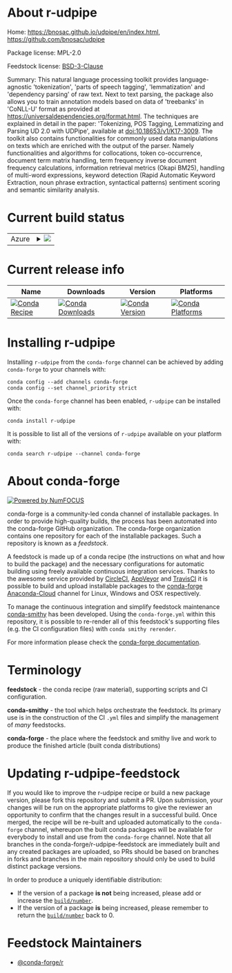 About r-udpipe
==============

Home: https://bnosac.github.io/udpipe/en/index.html, https://github.com/bnosac/udpipe

Package license: MPL-2.0

Feedstock license: [BSD-3-Clause](https://github.com/conda-forge/r-udpipe-feedstock/blob/master/LICENSE.txt)

Summary: This natural language processing toolkit provides language-agnostic 'tokenization', 'parts of speech tagging', 'lemmatization' and 'dependency parsing' of raw text. Next to text parsing, the package also allows you to train annotation models based on data of 'treebanks' in 'CoNLL-U' format as provided at <https://universaldependencies.org/format.html>. The techniques are explained in detail in the paper: 'Tokenizing, POS Tagging, Lemmatizing and Parsing UD 2.0 with UDPipe', available at <doi:10.18653/v1/K17-3009>. The toolkit also contains functionalities for commonly used data manipulations on texts which are enriched with the output of the parser. Namely functionalities and algorithms for collocations, token co-occurrence, document term matrix handling, term frequency inverse document frequency calculations, information retrieval metrics (Okapi BM25), handling of multi-word expressions, keyword detection (Rapid Automatic Keyword Extraction, noun phrase extraction, syntactical patterns) sentiment scoring and semantic similarity analysis.

Current build status
====================


<table>
    
  <tr>
    <td>Azure</td>
    <td>
      <details>
        <summary>
          <a href="https://dev.azure.com/conda-forge/feedstock-builds/_build/latest?definitionId=13732&branchName=master">
            <img src="https://dev.azure.com/conda-forge/feedstock-builds/_apis/build/status/r-udpipe-feedstock?branchName=master">
          </a>
        </summary>
        <table>
          <thead><tr><th>Variant</th><th>Status</th></tr></thead>
          <tbody><tr>
              <td>linux_64_r_base4.0</td>
              <td>
                <a href="https://dev.azure.com/conda-forge/feedstock-builds/_build/latest?definitionId=13732&branchName=master">
                  <img src="https://dev.azure.com/conda-forge/feedstock-builds/_apis/build/status/r-udpipe-feedstock?branchName=master&jobName=linux&configuration=linux_64_r_base4.0" alt="variant">
                </a>
              </td>
            </tr><tr>
              <td>linux_64_r_base4.1</td>
              <td>
                <a href="https://dev.azure.com/conda-forge/feedstock-builds/_build/latest?definitionId=13732&branchName=master">
                  <img src="https://dev.azure.com/conda-forge/feedstock-builds/_apis/build/status/r-udpipe-feedstock?branchName=master&jobName=linux&configuration=linux_64_r_base4.1" alt="variant">
                </a>
              </td>
            </tr><tr>
              <td>osx_64_r_base4.0</td>
              <td>
                <a href="https://dev.azure.com/conda-forge/feedstock-builds/_build/latest?definitionId=13732&branchName=master">
                  <img src="https://dev.azure.com/conda-forge/feedstock-builds/_apis/build/status/r-udpipe-feedstock?branchName=master&jobName=osx&configuration=osx_64_r_base4.0" alt="variant">
                </a>
              </td>
            </tr><tr>
              <td>osx_64_r_base4.1</td>
              <td>
                <a href="https://dev.azure.com/conda-forge/feedstock-builds/_build/latest?definitionId=13732&branchName=master">
                  <img src="https://dev.azure.com/conda-forge/feedstock-builds/_apis/build/status/r-udpipe-feedstock?branchName=master&jobName=osx&configuration=osx_64_r_base4.1" alt="variant">
                </a>
              </td>
            </tr><tr>
              <td>win_64_r_base4.0</td>
              <td>
                <a href="https://dev.azure.com/conda-forge/feedstock-builds/_build/latest?definitionId=13732&branchName=master">
                  <img src="https://dev.azure.com/conda-forge/feedstock-builds/_apis/build/status/r-udpipe-feedstock?branchName=master&jobName=win&configuration=win_64_r_base4.0" alt="variant">
                </a>
              </td>
            </tr><tr>
              <td>win_64_r_base4.1</td>
              <td>
                <a href="https://dev.azure.com/conda-forge/feedstock-builds/_build/latest?definitionId=13732&branchName=master">
                  <img src="https://dev.azure.com/conda-forge/feedstock-builds/_apis/build/status/r-udpipe-feedstock?branchName=master&jobName=win&configuration=win_64_r_base4.1" alt="variant">
                </a>
              </td>
            </tr>
          </tbody>
        </table>
      </details>
    </td>
  </tr>
</table>

Current release info
====================

| Name | Downloads | Version | Platforms |
| --- | --- | --- | --- |
| [![Conda Recipe](https://img.shields.io/badge/recipe-r--udpipe-green.svg)](https://anaconda.org/conda-forge/r-udpipe) | [![Conda Downloads](https://img.shields.io/conda/dn/conda-forge/r-udpipe.svg)](https://anaconda.org/conda-forge/r-udpipe) | [![Conda Version](https://img.shields.io/conda/vn/conda-forge/r-udpipe.svg)](https://anaconda.org/conda-forge/r-udpipe) | [![Conda Platforms](https://img.shields.io/conda/pn/conda-forge/r-udpipe.svg)](https://anaconda.org/conda-forge/r-udpipe) |

Installing r-udpipe
===================

Installing `r-udpipe` from the `conda-forge` channel can be achieved by adding `conda-forge` to your channels with:

```
conda config --add channels conda-forge
conda config --set channel_priority strict
```

Once the `conda-forge` channel has been enabled, `r-udpipe` can be installed with:

```
conda install r-udpipe
```

It is possible to list all of the versions of `r-udpipe` available on your platform with:

```
conda search r-udpipe --channel conda-forge
```


About conda-forge
=================

[![Powered by NumFOCUS](https://img.shields.io/badge/powered%20by-NumFOCUS-orange.svg?style=flat&colorA=E1523D&colorB=007D8A)](http://numfocus.org)

conda-forge is a community-led conda channel of installable packages.
In order to provide high-quality builds, the process has been automated into the
conda-forge GitHub organization. The conda-forge organization contains one repository
for each of the installable packages. Such a repository is known as a *feedstock*.

A feedstock is made up of a conda recipe (the instructions on what and how to build
the package) and the necessary configurations for automatic building using freely
available continuous integration services. Thanks to the awesome service provided by
[CircleCI](https://circleci.com/), [AppVeyor](https://www.appveyor.com/)
and [TravisCI](https://travis-ci.com/) it is possible to build and upload installable
packages to the [conda-forge](https://anaconda.org/conda-forge)
[Anaconda-Cloud](https://anaconda.org/) channel for Linux, Windows and OSX respectively.

To manage the continuous integration and simplify feedstock maintenance
[conda-smithy](https://github.com/conda-forge/conda-smithy) has been developed.
Using the ``conda-forge.yml`` within this repository, it is possible to re-render all of
this feedstock's supporting files (e.g. the CI configuration files) with ``conda smithy rerender``.

For more information please check the [conda-forge documentation](https://conda-forge.org/docs/).

Terminology
===========

**feedstock** - the conda recipe (raw material), supporting scripts and CI configuration.

**conda-smithy** - the tool which helps orchestrate the feedstock.
                   Its primary use is in the construction of the CI ``.yml`` files
                   and simplify the management of *many* feedstocks.

**conda-forge** - the place where the feedstock and smithy live and work to
                  produce the finished article (built conda distributions)


Updating r-udpipe-feedstock
===========================

If you would like to improve the r-udpipe recipe or build a new
package version, please fork this repository and submit a PR. Upon submission,
your changes will be run on the appropriate platforms to give the reviewer an
opportunity to confirm that the changes result in a successful build. Once
merged, the recipe will be re-built and uploaded automatically to the
`conda-forge` channel, whereupon the built conda packages will be available for
everybody to install and use from the `conda-forge` channel.
Note that all branches in the conda-forge/r-udpipe-feedstock are
immediately built and any created packages are uploaded, so PRs should be based
on branches in forks and branches in the main repository should only be used to
build distinct package versions.

In order to produce a uniquely identifiable distribution:
 * If the version of a package **is not** being increased, please add or increase
   the [``build/number``](https://docs.conda.io/projects/conda-build/en/latest/resources/define-metadata.html#build-number-and-string).
 * If the version of a package **is** being increased, please remember to return
   the [``build/number``](https://docs.conda.io/projects/conda-build/en/latest/resources/define-metadata.html#build-number-and-string)
   back to 0.

Feedstock Maintainers
=====================

* [@conda-forge/r](https://github.com/conda-forge/r/)

